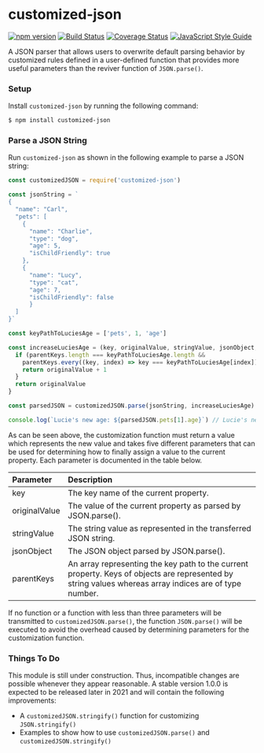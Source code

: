 # customized-json

 [![npm version](https://badge.fury.io/js/customized-json.svg)](https://badge.fury.io/js/customized-json)
 [![Build Status](https://travis-ci.com/SebastianG77/customized-json.svg?branch=master)](https://travis-ci.com/SebastianG77/customized-json)
 [![Coverage Status](https://coveralls.io/repos/github/SebastianG77/customized-json/badge.svg?branch=master)](https://coveralls.io/github/SebastianG77/customized-json?branch=master)
 [![JavaScript Style Guide](https://img.shields.io/badge/code_style-standard-brightgreen.svg)](https://standardjs.com)

 A JSON parser that allows users to overwrite default parsing behavior by customized rules defined in a user-defined function that provides more useful parameters than the reviver function of `JSON.parse()`.

### Setup

Install `customized-json` by running the following command:

```bash
$ npm install customized-json
```

### Parse a JSON String

Run `customized-json` as shown in the following example to parse a JSON string:

```javascript
const customizedJSON = require('customized-json')

const jsonString = `
{
  "name": "Carl",
  "pets": [
    {
      "name": "Charlie",
      "type": "dog",
      "age": 5,
      "isChildFriendly": true
    },
    {
      "name": "Lucy",
      "type": "cat",
      "age": 7,
      "isChildFriendly": false
      }
  ]
}`

const keyPathToLuciesAge = ['pets', 1, 'age']

const increaseLuciesAge = (key, originalValue, stringValue, jsonObject, parentKeys) => {
  if (parentKeys.length === keyPathToLuciesAge.length &&
    parentKeys.every((key, index) => key === keyPathToLuciesAge[index])) {
    return originalValue + 1
  }
  return originalValue
}

const parsedJSON = customizedJSON.parse(jsonString, increaseLuciesAge)

console.log(`Lucie's new age: ${parsedJSON.pets[1].age}`) // Lucie's new age: 8
```

As can be seen above, the customization function must return a value which represents the new value and takes five different parameters that can be used for determining how to finally assign a value to the current property. Each parameter is documented in the table below.

|Parameter|Description|
|:--|:--|
|key|The key name of the current property.
|originalValue|The value of the current property as parsed by JSON.parse().
|stringValue|The string value as represented in the transferred JSON string.
|jsonObject|The JSON object parsed by JSON.parse(). 
|parentKeys|An array representing the key path to the current property. Keys of objects are represented by string values whereas array indices are of type number.

If no function or a function with less than three parameters will be transmitted to `customizedJSON.parse()`, the function `JSON.parse()` will be executed to avoid the overhead caused by determining parameters for the customization function.

### Things To Do
This module is still under construction. Thus, incompatible changes are possible whenever they appear reasonable. A stable version 1.0.0 is expected to be released later in 2021 and will contain the following improvements:

- A `customizedJSON.stringify()` function for customizing `JSON.stringify()`
- Examples to show how to use `customizedJSON.parse()` and `customizedJSON.stringify()`
